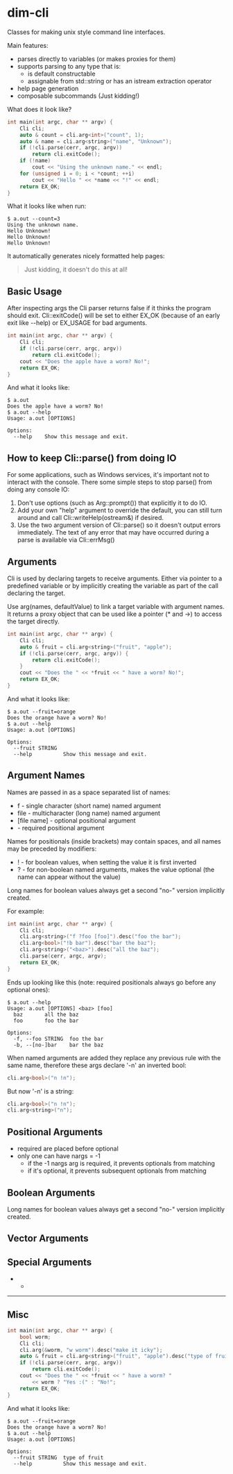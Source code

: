 # dim-cli

Classes for making unix style command line interfaces.

Main features:
- parses directly to variables (or makes proxies for them)
- supports parsing to any type that is:
  - is default constructable
  - assignable from std::string or has an istream extraction operator
- help page generation
- composable subcommands (Just kidding!)

What does it look like?
```C++
int main(int argc, char ** argv) {
    Cli cli;
    auto & count = cli.arg<int>("count", 1);
    auto & name = cli.arg<string>("name", "Unknown");
    if (!cli.parse(cerr, argc, argv))
        return cli.exitCode();
    if (!name)
        cout << "Using the unknown name." << endl;
    for (unsigned i = 0; i < *count; ++i)
        cout << "Hello " << *name << "!" << endl;
    return EX_OK;
}
```

What it looks like when run:
```console
$ a.out --count=3  
Using the unknown name.  
Hello Unknown!  
Hello Unknown!  
Hello Unknown!  
```

It automatically generates nicely formatted help pages:
> Just kidding, it doesn't do this at all!

## Basic Usage
After inspecting args the Cli parser returns false if it thinks the program 
should exit. Cli::exitCode() will be set to either EX_OK (because of an early 
exit like --help) or EX_USAGE for bad arguments.

```C++
int main(int argc, char ** argv) {
    Cli cli;
    if (!cli.parse(cerr, argc, argv))
        return cli.exitCode();
    cout << "Does the apple have a worm? No!";
    return EX_OK;
}
```

And what it looks like:
```
$ a.out
Does the apple have a worm? No!
$ a.out --help  
Usage: a.out [OPTIONS]  

Options:  
  --help    Show this message and exit.  
```

## How to keep Cli::parse() from doing IO
For some applications, such as Windows services, it's important not to 
interact with the console. There some simple steps to stop parse() from doing 
any console IO:

1. Don't use options (such as Arg<T>::prompt()) that explicitly it to do IO.
2. Add your own "help" argument to override the default, you can still 
turn around and call Cli::writeHelp(ostream&) if desired.
3. Use the two argument version of Cli::parse() so it doesn't output errors 
immediately. The text of any error that may have occurred during a parse is 
available via Cli::errMsg()

## Arguments
Cli is used by declaring targets to receive arguments. Either via pointer
to a predefined variable or by implicitly creating the variable as part of the 
call declaring the target.

Use arg<T>(names, defaultValue) to link a target variable with argument 
names. It returns a proxy object that can be used like a pointer (* and ->) 
to access the target directly.

```C++
int main(int argc, char ** argv) {
    Cli cli;
    auto & fruit = cli.arg<string>("fruit", "apple");
    if (!cli.parse(cerr, argc, argv)) {
        return cli.exitCode();
    }
    cout << "Does the " << *fruit << " have a worm? No!";
    return EX_OK;
}
```

And what it looks like:
```
$ a.out --fruit=orange
Does the orange have a worm? No!
$ a.out --help  
Usage: a.out [OPTIONS]  

Options:  
  --fruit STRING  
  --help          Show this message and exit.  
```

## Argument Names
Names are passed in as a space separated list of names:
  
- f - single character (short name) named argument
- file - multicharacter (long name) named argument
- [file name] - optional positional argument
- <file> - required positional argument

Names for positionals (inside brackets) may contain spaces, and all names may 
be preceded by modifiers:

- ! - for boolean values, when setting the value it is first inverted
- ? - for non-boolean named arguments, makes the value optional (the name can 
appear without the value)

Long names for boolean values always get a second "no-" version implicitly
created.

For example:
```C++
int main(int argc, char ** argv) {
    Cli cli;
    cli.arg<string>("f ?foo [foo]").desc("foo the bar");
    cli.arg<bool>("!b bar").desc("bar the baz");
    cli.arg<string>("<baz>").desc("all the baz");
    cli.parse(cerr, argc, argv);
    return EX_OK;
}
```
Ends up looking like this (note: required positionals always go before any 
optional ones):
```
$ a.out --help  
Usage: a.out [OPTIONS] <baz> [foo]  
  baz       all the baz  
  foo       foo the bar  

Options:  
  -f, --foo STRING  foo the bar  
  -b, --[no-]bar    bar the baz  
```

When named arguments are added they replace any previous rule with the same 
name, therefore these args declare '-n' an inverted bool:
```C++
cli.arg<bool>("n !n");
```
But now '-n' is a string:
```C++
cli.arg<bool>("n !n");
cli.arg<string>("n");
```

## Positional Arguments
- required are placed before optional
- only one can have nargs = -1
  - if the -1 nargs arg is required, it prevents optionals from matching
  - if it's optional, it prevents subsequent optionals from matching

## Boolean Arguments
Long names for boolean values always get a second "no-" version implicitly
created.

## Vector Arguments

## Special Arguments
- -
- --

## Misc
```C++
int main(int argc, char ** argv) {
    bool worm;
    Cli cli;
    cli.arg(&worm, "w worm").desc("make it icky");
    auto & fruit = cli.arg<string>("fruit", "apple").desc("type of fruit");
    if (!cli.parse(cerr, argc, argv))
        return cli.exitCode();
    cout << "Does the " << *fruit << " have a worm? " 
        << worm ? "Yes :(" : "No!";
    return EX_OK;
}
```
And what it looks like:
```
$ a.out --fruit=orange
Does the orange have a worm? No!
$ a.out --help  
Usage: a.out [OPTIONS]  

Options:  
  --fruit STRING  type of fruit
  --help          Show this message and exit.  
```

